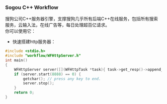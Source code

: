 ### Sogou C++ Workflow  
搜狗公司C++服务器引擎，支撑搜狗几乎所有后端C++在线服务，包括所有搜索服务，云输入法，在线广告等，每日处理超百亿请求。  
你可以使用它：
* 快速搭建http服务器：
~~~cpp
#include <stdio.h>
#include "workflow/WFHttpServer.h"
int main()
{
    WFHttpServer server([](WFHttpTask *task){ task->get_resp()->append_output_body("<html>Hello World!</html>");
    if (server.start(8888) == 0) {
        getchar(); // press any key to end.
        server.stop();
    }
    return 0;
}
~~~


